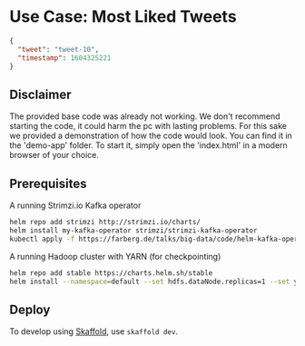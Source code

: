 # Use Case: Most Liked Tweets

```json
{
  "tweet": "tweet-10",
  "timestamp": 1604325221
}
```

## Disclaimer

The provided base code was already not working.
We don't recommend starting the code, it could harm the pc with lasting problems.
For this sake we provided a demonstration of how the code would look.
You can find it in the 'demo-app' folder.
To start it, simply open the 'index.html' in a modern browser of your choice.

## Prerequisites

A running Strimzi.io Kafka operator

```bash
helm repo add strimzi http://strimzi.io/charts/
helm install my-kafka-operator strimzi/strimzi-kafka-operator
kubectl apply -f https://farberg.de/talks/big-data/code/helm-kafka-operator/kafka-cluster-def.yaml
```

A running Hadoop cluster with YARN (for checkpointing)

```bash
helm repo add stable https://charts.helm.sh/stable
helm install --namespace=default --set hdfs.dataNode.replicas=1 --set yarn.nodeManager.replicas=1 --set hdfs.webhdfs.enabled=true my-hadoop-cluster stable/hadoop
```

## Deploy

To develop using [Skaffold](https://skaffold.dev/), use `skaffold dev`.
